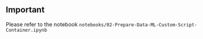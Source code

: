 ## Important

Please refer to the notebook `notebooks/02-Prepare-Data-ML-Custom-Script-Container.ipynb`